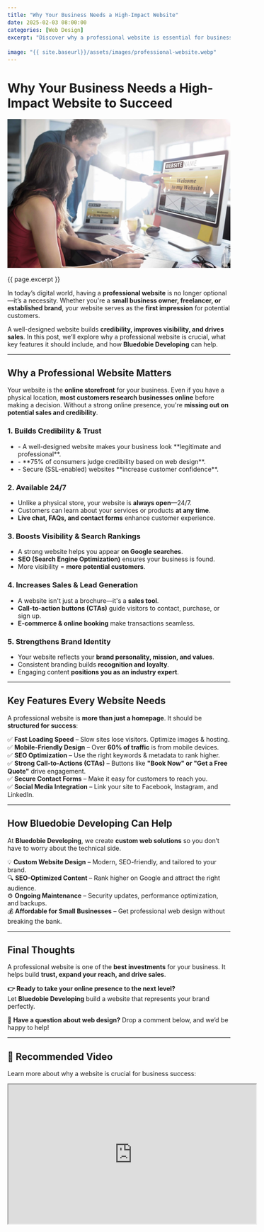 ```yaml
---
title: "Why Your Business Needs a High-Impact Website"
date: 2025-02-03 08:00:00
categories: [Web Design]
excerpt: "Discover why a professional website is essential for business success. Learn how it builds credibility, boosts visibility, and increases sales."

image: "{{ site.baseurl}}/assets/images/professional-website.webp"
---
```


# **Why Your Business Needs a High-Impact Website to Succeed**

<img src="../assets/images/professional-website.webp" alt="two people creating a website">


{{ page.excerpt }}

In today’s digital world, having a **professional website** is no longer optional—it’s a necessity. Whether you're a **small business owner, freelancer, or established brand**, your website serves as the **first impression** for potential customers.

A well-designed website builds **credibility, improves visibility, and drives sales**. In this post, we’ll explore why a professional website is crucial, what key features it should include, and how **Bluedobie Developing** can help.

---

## **Why a Professional Website Matters**  

Your website is the **online storefront** for your business. Even if you have a physical location, **most customers research businesses online** before making a decision. Without a strong online presence, you're **missing out on potential sales and credibility**.

### **1. Builds Credibility & Trust**
<ul class="blog-list">
<li>- A well-designed website makes your business look **legitimate and professional**.</li>
<li>- **75% of consumers judge credibility based on web design**.</li>
<li>- Secure (SSL-enabled) websites **increase customer confidence**.</li>
</ul>

### **2. Available 24/7**
- Unlike a physical store, your website is **always open**—24/7.
- Customers can learn about your services or products **at any time**.
- **Live chat, FAQs, and contact forms** enhance customer experience.

### **3. Boosts Visibility & Search Rankings**
- A strong website helps you appear **on Google searches**.
- **SEO (Search Engine Optimization)** ensures your business is found.
- More visibility = **more potential customers**.

### **4. Increases Sales & Lead Generation**
- A website isn't just a brochure—it's a **sales tool**.
- **Call-to-action buttons (CTAs)** guide visitors to contact, purchase, or sign up.
- **E-commerce & online booking** make transactions seamless.

### **5. Strengthens Brand Identity**
- Your website reflects your **brand personality, mission, and values**.
- Consistent branding builds **recognition and loyalty**.
- Engaging content **positions you as an industry expert**.

---

## **Key Features Every Website Needs**  

A professional website is **more than just a homepage**. It should be **structured for success**:

✅ **Fast Loading Speed** – Slow sites lose visitors. Optimize images & hosting.  
✅ **Mobile-Friendly Design** – Over **60% of traffic** is from mobile devices.  
✅ **SEO Optimization** – Use the right keywords & metadata to rank higher.  
✅ **Strong Call-to-Actions (CTAs)** – Buttons like **"Book Now" or "Get a Free Quote"** drive engagement.  
✅ **Secure Contact Forms** – Make it easy for customers to reach you.  
✅ **Social Media Integration** – Link your site to Facebook, Instagram, and LinkedIn.  

---

## **How Bluedobie Developing Can Help**  

At **Bluedobie Developing**, we create **custom web solutions** so you don’t have to worry about the technical side.

💡 **Custom Website Design** – Modern, SEO-friendly, and tailored to your brand.  
🔍 **SEO-Optimized Content** – Rank higher on Google and attract the right audience.  
⚙️ **Ongoing Maintenance** – Security updates, performance optimization, and backups.  
💰 **Affordable for Small Businesses** – Get professional web design without breaking the bank.  

---

## **Final Thoughts**  

A professional website is one of the **best investments** for your business. It helps build **trust, expand your reach, and drive sales**.

**👉 Ready to take your online presence to the next level?**  
Let **Bluedobie Developing** build a website that represents your brand perfectly.  

📢 **Have a question about web design?** Drop a comment below, and we’d be happy to help!  

---

## **🎥 Recommended Video**  

Learn more about why a website is crucial for business success:  

<iframe width="560" height="315" src="https://www.youtube.com/embed/NN7YEIlc-Oc?si=w9MjLYsrAPKYLDPQ" title="Why is a Website Important for Your Business" allow="accelerometer; autoplay; clipboard-write; encrypted-media; gyroscope; picture-in-picture; web-share" referrerpolicy="strict-origin-when-cross-origin" allowfullscreen></iframe>

